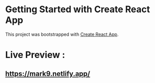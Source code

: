 # Getting Started with Create React App

This project was bootstrapped with [Create React App](https://github.com/facebook/create-react-app).

# Live Preview :
## https://mark9.netlify.app/
